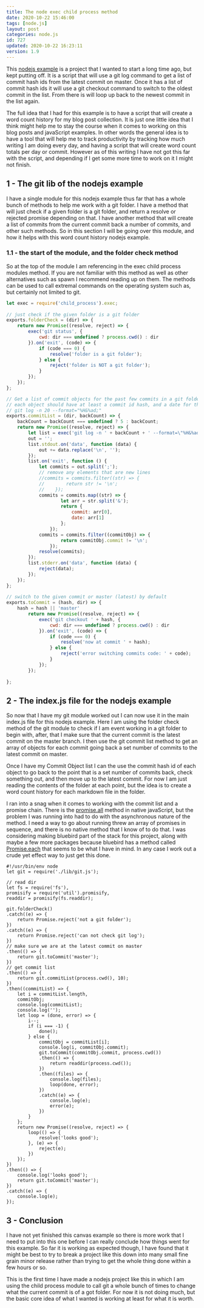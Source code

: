 ```yaml
---
title: The node exec child process method
date: 2020-10-22 15:46:00
tags: [node.js]
layout: post
categories: node.js
id: 727
updated: 2020-10-22 16:23:11
version: 1.9
---
```


This [nodejs example](https://www.toptal.com/nodejs/why-the-hell-would-i-use-node-js) is a project that I wanted to start a long time ago, but kept putting off. It is a script that will use a git log command to get a list of commit hash ids from the latest commit on master. Once it has a list of commit hash ids it will use a git checkout command to switch to the oldest commit in the list. From there is will loop up back to the newest commit in the list again.

The full idea that I had for this example is to have a script that will create a word count history for my blog post collection. It is just one little idea that I think might help me to stay the course when it comes to working on this blog posts and javaScript examples. In other words the general idea is to have a tool that will help me to track productivity by tracking how much writing I am doing every day, and having a script that will create word count totals per day or commit. However as of this writing I have not got this far with the script, and depending if I get some more time to work on it I might not finish.

<!-- more -->

## 1 - The git lib of the nodejs example

I have a single module for this nodejs example thus far that has a whole bunch of methods to help me work with a git folder. I have a method that will just check if a given folder is a git folder, and return a resolve or rejected promise depending on that. I have another method that will create a list of commits from the current commit back a number of commits, and other such methods. So in this section I will be going over this module, and how it helps with this word count history nodejs example.

### 1.1 - the start of the module, and the folder check method

So at the top of the module I am referencing in the exec child process modules method. If you are not familiar with this method as well as other alternatives such as spawn I recommend reading up on them. The methods can be used to call extremal commands on the operating system such as, but certainly not limited to git.

```js
let exec = require('child_process').exec;
 
// just check if the given folder is a git folder
exports.folderCheck = (dir) => {
    return new Promise((resolve, reject) => {
        exec('git status', {
            cwd: dir === undefined ? process.cwd() : dir
        }).on('exit', (code) => {
            if (code === 0) {
                resolve('folder is a git folder');
            } else {
                reject('folder is NOT a git folder');
            }
        });
    });
};
```

```js
// Get a list of commit objects for the past few commits in a git folder
// each object should have at least a commit id hash, and a date for the commit
// git log -n 20 --format="%H&%ad;"
exports.commitList = (dir, backCount) => {
    backCount = backCount === undefined ? 5 : backCount;
    return new Promise((resolve, reject) => {
        let list = exec('git log -n ' + backCount + ' --format=\"%H&%ad;\"'),
        out = '';
        list.stdout.on('data', function (data) {
            out += data.replace('\n', '');
        });
        list.on('exit', function () {
            let commits = out.split(';');
            // remove any elements that are new lines
            //commits = commits.filter((str) => {
            //        return str != '\n';
            //    });
            commits = commits.map((str) => {
                    let arr = str.split('&');
                    return {
                        commit: arr[0],
                        date: arr[1]
                    };
                });
            commits = commits.filter((commitObj) => {
                    return commitObj.commit != '\n';
                });
            resolve(commits);
        });
        list.stderr.on('data', function (data) {
            reject(data);
        });
    });
};
 
// switch to the given commit or master (latest) by default
exports.toCommit = (hash, dir) => {
    hash = hash || 'master'
        return new Promise((resolve, reject) => {
            exec('git checkout ' + hash, {
                cwd: dir === undefined ? process.cwd() : dir
            }).on('exit', (code) => {
                if (code === 0) {
                    resolve('now at commit ' + hash);
                } else {
                    reject('error switching commits code: ' + code);
                }
            });
        });
 
};
```
## 2 - The index.js file for the nodejs example

So now that I have my git module worked out I can now use it in the main index.js file for this nodejs example. Here I am using the folder check method of the git module to check if I am event working in a git folder to begin with, after, that I make sure that the current commit is the latest commit on the master branch. I then use the git commit list method to get an array of objects for each commit going back a set number of commits to the latest commit on master.

Once I have my Commit Object list I can the use the commit hash id of each object to go back to the point that is a set number of commits back, check something out, and then move up to the latest commit. For now I am just reading the contents of the folder at each point, but the idea is to create a word count history for each markdown file in the folder.

I ran into a snag when it comes to working with the commit list and a promise chain. There is the [promise.all](https://developer.mozilla.org/en-US/docs/Web/JavaScript/Reference/Global_Objects/Promise/all) method in native javaScript, but the problem I was running into had to do with the asynchronous nature of the method. I need a way to go about running threw an array of promises in sequence, and there is no native method that I know of to do that. I was considering making bluebird part of the stack for this project, along with maybe a few more packages because bluebird has a method called [Promise.each](http://bluebirdjs.com/docs/api/promise.each.html) that seems to be what I have in mind. In any case I work out a crude yet effect way to just get this done.

```
#!/usr/bin/env node
let git = require('./lib/git.js');
 
// read dir
let fs = require('fs'),
promisify = require('util').promisify,
readdir = promisify(fs.readdir);
 
git.folderCheck()
.catch((e) => {
    return Promise.reject('not a git folder');
})
.catch((e) => {
    return Promise.reject('can not check git log');
})
// make sure we are at the latest commit on master
.then(() => {
    return git.toCommit('master');
})
// get commit list
.then(() => {
    return git.commitList(process.cwd(), 10);
})
.then((commitList) => {
    let i = commitList.length,
    commitObj;
    console.log(commitList);
    console.log('');
    let loop = (done, error) => {
        i--;
        if (i === -1) {
            done();
        } else {
            commitObj = commitList[i];
            console.log(i, commitObj.commit);
            git.toCommit(commitObj.commit, process.cwd())
            .then(() => {
                return readdir(process.cwd());
            })
            .then((files) => {
                console.log(files);
                loop(done, error);
            })
            .catch((e) => {
                console.log(e);
                error(e);
            })
        }
    };
    return new Promise((resolve, reject) => {
        loop(() => {
            resolve('looks good');
        }, (e) => {
            reject(e);
        })
    });
})
.then(() => {
    console.log('looks good');
    return git.toCommit('master');
})
.catch((e) => {
    console.log(e);
});
```

## 3 - Conclusion

I have not yet finished this canvas example so there is more work that I need to put into this one before I can really conclude how things went for this example. So far it is working as expected though, I have found that it might be best to try to break a project like this down into many small fine grain minor release rather than trying to get the whole thing done within a few hours or so.

This is the first time I have made a nodejs project like this in which I am using the child process module to call git a whole bunch of times to change what the current commit is of a got folder. For now it is not doing much, but the basic core idea of what I wanted is working at least for what it is worth.